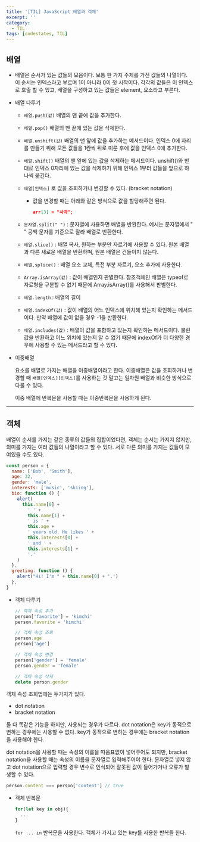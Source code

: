 ```yaml
---
title: '[TIL] JavaScript 배열과 객체'
excerpt: ''
category:
  - TIL
tags: [codestates, TIL]
---
```


## 배열

- 배열은 순서가 있는 값들의 모음이다. 보통 한 가지 주제를 가진 값들의 나열이다. 이 순서는 인덱스라고 부르며 1이 아니라 0이 첫 시작이다. 각각의 값들은 이 인덱스로 호출 할 수 있고, 배열을 구성하고 있는 값들은 element, 요소라고 부른다.
- 배열 다루기

  - `배열.push(값)` 배열의 맨 끝에 값을 추가한다.
  - `배열.pop()` 배열의 맨 끝에 있는 값을 삭제한다.
  - `배열.unshift(값)` 배열의 맨 앞에 값을 추가하는 메서드이다. 인덱스 0에 자리를 만들기 위해 모든 값들을 1칸씩 뒤로 미룬 후에 값을 인덱스 0에 추가한다.
  - `배열.shift()` 배열의 맨 앞에 있는 값을 삭제하는 메서드이다. unshift()와 반대로 인덱스 0자리에 있는 값을 삭제하기 위해 인덱스 1부터 값들을 앞으로 하나씩 옮긴다.
  - `배열[인덱스]` 로 값을 조회하거나 변경할 수 있다. (bracket notation)

    - 값을 변경할 때는 아래와 같은 방식으로 값을 할당해주면 된다.

      ```json
      arr[3] = "사과";
      ```

  - `문자열.split(" ")` : 문자열에 사용하면 배열을 반환한다. 예시는 문자열에서 " " 공백 문자를 기준으로 잘라 배열로 반환한다.
  - `배열.slice()` : 배열 복사, 원하는 부분만 자르기에 사용할 수 있다. 원본 배열과 다른 새로운 배열을 반환하며, 원본 배열은 건들이지 않는다.
  - `배열,splice()` : 배열 요소 교체, 특전 부분 자르기, 요소 추가에 사용한다.
  - `Array.isArray(값)` : 값이 배열인지 판별한다. 참조객체인 배열은 typeof로 자료형을 구분할 수 없기 때문에 Array.isArray()를 사용해서 판별한다.
  - `배열.length` : 배열의 길이
  - `배열.indexOf(값)` : 값이 배열의 어느 인덱스에 위치해 있는지 확인하는 메서드이다. 만약 배열에 값이 없을 경우 -1을 반환한다.
  - `배열.includes(값)` : 배열이 값을 포함하고 있는지 확인하는 메서드이다. 불린값을 반환하고 어느 위치에 있는지 알 수 없기 때문에 indexOf가 더 다양한 경우에 사용할 수 있는 메서드라고 할 수 있다.

- 이중배열

  요소를 배열로 가지는 배열을 이중배열이라고 한다. 이중배열은 값을 조회하거나 변경할 때 `배열[인덱스][인덱스]`를 사용하는 것 말고는 일차원 배열과 비슷한 방식으로 다룰 수 있다.

  이중 배열에 반복문을 사용할 때는 이중반복문을 사용하게 된다.

---

## 객체

배열이 순서를 가지는 같은 종류의 값들의 집합이었다면, 객체는 순서는 가지지 않지만, 의미를 가지는 여러 값들의 나열이라고 할 수 있다. 서로 다른 의미를 가지는 값들이 모여있을 수도 있다.

```jsx
const person = {
  name: ['Bob', 'Smith'],
  age: 32,
  gender: 'male',
  interests: ['music', 'skiing'],
  bio: function () {
    alert(
      this.name[0] +
        ' ' +
        this.name[1] +
        ' is ' +
        this.age +
        ' years old. He likes ' +
        this.interests[0] +
        ' and ' +
        this.interests[1] +
        '.'
    )
  },
  greeting: function () {
    alert("Hi! I'm " + this.name[0] + '.')
  },
}
```

- 객체 다루기

  ```jsx
  // 객체 속성 추가
  person['favorite'] = 'kimchi'
  person.favorite = 'kimchi'

  // 객체 속성 조회
  person.age
  person['age']

  // 객체 속성 변경
  person['gender'] = 'female'
  person.gender = 'female'

  // 객체 속성 삭제
  delete person.gender
  ```

객체 속성 조회법에는 두가지가 있다.

- dot notation
- bracket notation

둘 다 똑같은 기능을 하지만, 사용되는 경우가 다르다. dot notation은 key가 동적으로 변하는 경우에는 사용할 수 없다. key가 동적으로 변하는 경우에는 bracket notation을 사용해야 한다.

dot notation을 사용할 때는 속성의 이름을 따옴표없이 넣어주어도 되지만, bracket notation을 사용할 때는 속성의 이름을 문자열로 입력해주어야 한다. 문자열로 넣지 않고 dot notation으로 입력할 경우 변수로 인식되어 잘못된 값이 들어가거나 오류가 발생할 수 있다.

```jsx
person.content === person['content'] // true
```

- 객체 반복문

  ```jsx
  for(let key in obj){
  	...
  }
  ```

  `for ... in` 반복문을 사용한다. 객체가 가지고 있는 key를 사용한 반복을 한다.

